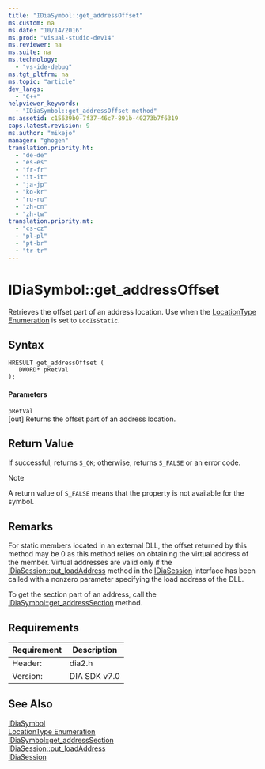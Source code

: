 ```yaml
---
title: "IDiaSymbol::get_addressOffset"
ms.custom: na
ms.date: "10/14/2016"
ms.prod: "visual-studio-dev14"
ms.reviewer: na
ms.suite: na
ms.technology: 
  - "vs-ide-debug"
ms.tgt_pltfrm: na
ms.topic: "article"
dev_langs: 
  - "C++"
helpviewer_keywords: 
  - "IDiaSymbol::get_addressOffset method"
ms.assetid: c15639b0-7f37-46c7-891b-40273b7f6319
caps.latest.revision: 9
ms.author: "mikejo"
manager: "ghogen"
translation.priority.ht: 
  - "de-de"
  - "es-es"
  - "fr-fr"
  - "it-it"
  - "ja-jp"
  - "ko-kr"
  - "ru-ru"
  - "zh-cn"
  - "zh-tw"
translation.priority.mt: 
  - "cs-cz"
  - "pl-pl"
  - "pt-br"
  - "tr-tr"
---
```

# IDiaSymbol::get_addressOffset
Retrieves the offset part of an address location. Use when the [LocationType Enumeration](../debugger/locationtype.md) is set to `LocIsStatic`.  
  
## Syntax  
  
```cpp#  
HRESULT get_addressOffset (   
   DWORD* pRetVal  
);  
```  
  
#### Parameters  
 `pRetVal`  
 [out] Returns the offset part of an address location.  
  
## Return Value  
 If successful, returns `S_OK`; otherwise, returns `S_FALSE` or an error code.  
  
> [!NOTE]
>  A return value of `S_FALSE` means that the property is not available for the symbol.  
  
## Remarks  
 For static members located in an external DLL, the offset returned by this method may be 0 as this method relies on obtaining the virtual address of the member. Virtual addresses are valid only if the [IDiaSession::put_loadAddress](../debugger/idiasession--put_loadaddress.md) method in the [IDiaSession](../debugger/idiasession.md) interface has been called with a nonzero parameter specifying the load address of the DLL.  
  
 To get the section part of an address, call the [IDiaSymbol::get_addressSection](../debugger/idiasymbol--get_addresssection.md) method.  
  
## Requirements  
  
|Requirement|Description|  
|-----------------|-----------------|  
|Header:|dia2.h|  
|Version:|DIA SDK v7.0|  
  
## See Also  
 [IDiaSymbol](../debugger/idiasymbol.md)   
 [LocationType Enumeration](../debugger/locationtype.md)   
 [IDiaSymbol::get_addressSection](../debugger/idiasymbol--get_addresssection.md)   
 [IDiaSession::put_loadAddress](../debugger/idiasession--put_loadaddress.md)   
 [IDiaSession](../debugger/idiasession.md)